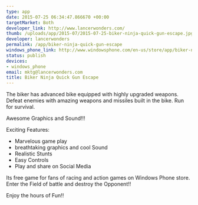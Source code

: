 ```yaml
--- 
type: app
date: 2015-07-25 06:34:47.866670 +00:00
targetMarket: Both
developer_link: http://www.lancerwonders.com/
thumb: /uploads/app/2015-07/2015-07-25-biker-ninja-quick-gun-escape.jpg
developer: lancerwonders
permalink: /app/biker-ninja-quick-gun-escape
windows_phone_link: http://www.windowsphone.com/en-us/store/app/biker-ninja-quick-gun-escape/ae644d65-4584-47a0-a8b9-bbeb370c1937
status: publish
devices: 
- windows_phone
email: mktg@lancerwonders.com
title: Biker Ninja Quick Gun Escape
---
```


The biker has advanced bike equipped with highly upgraded weapons. Defeat enemies with amazing weapons and missiles built in the bike. Run for survival.

Awesome Graphics and Sound!!!


Exciting Features:

* Marvelous game play
* breathtaking graphics and cool Sound
* Realistic Stunts
* Easy Controls
* Play and share on Social Media

Its free game for fans of racing and action games on Windows Phone store. Enter the Field of battle and destroy the Opponent!!

Enjoy the hours of Fun!!
